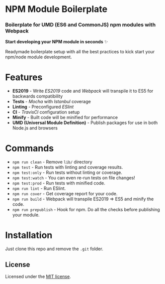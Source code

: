 # NPM Module Boilerplate

### Boilerplate for UMD (ES6 and CommonJS) npm modules with Webpack

**Start developing your NPM module in seconds** ✨

Readymade boilerplate setup with all the best practices to kick start your npm/node module development.

# Features

* **ES2019** - Write _ES2019_ code and _Webpack_ will transpile it to ES5 for backwards compatibility
* **Tests** - _Mocha_ with _Istanbul_ coverage
* **Linting** - Preconfigured _ESlint_
* **CI** - _TravisCI_ configuration setup
* **Minify** - Built code will be minified for performance
* **UMD (Universal Module Definition)** - Publish packages for use in both Node.js and browsers

# Commands
- `npm run clean` - Remove `lib/` directory
- `npm test` - Run tests with linting and coverage results.
- `npm test:only` - Run tests without linting or coverage.
- `npm test:watch` - You can even re-run tests on file changes!
- `npm test:prod` - Run tests with minified code.
- `npm run lint` - Run ESlint.
- `npm run cover` - Get coverage report for your code.
- `npm run build` - Webpack will transpile ES2019 => ES5 and minify the code.
- `npm run prepublish` - Hook for npm. Do all the checks before publishing your module.

# Installation

Just clone this repo and remove the `.git` folder.

## License

Licensed under the [MIT license](LICENSE).
